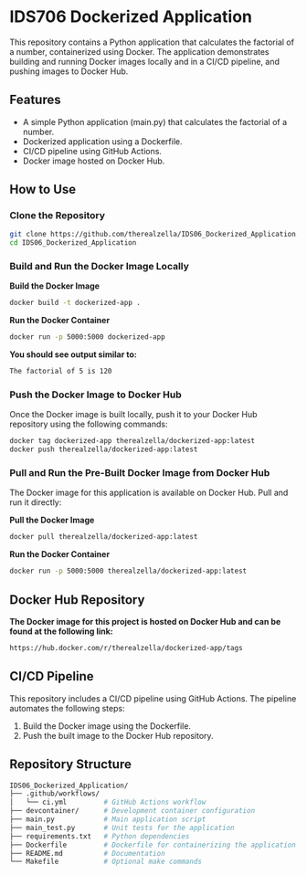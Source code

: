 # IDS706 Dockerized Application #

This repository contains a Python application that calculates the factorial of a number, containerized using Docker. The application demonstrates building and running Docker images locally and in a CI/CD pipeline, and pushing images to Docker Hub.

## Features ##

* A simple Python application (main.py) that calculates the factorial of a number.
* Dockerized application using a Dockerfile.
* CI/CD pipeline using GitHub Actions.
* Docker image hosted on Docker Hub.

## How to Use ##

### Clone the Repository ###
```bash
git clone https://github.com/therealzella/IDS06_Dockerized_Application.git
cd IDS06_Dockerized_Application
```

### Build and Run the Docker Image Locally ###
**Build the Docker Image**
```bash
docker build -t dockerized-app .
```
**Run the Docker Container**
```bash
docker run -p 5000:5000 dockerized-app
```
**You should see output similar to:**
```bash
The factorial of 5 is 120
```

### Push the Docker Image to Docker Hub ###
Once the Docker image is built locally, push it to your Docker Hub repository using the following commands:
```bash
docker tag dockerized-app therealzella/dockerized-app:latest
docker push therealzella/dockerized-app:latest
```
### Pull and Run the Pre-Built Docker Image from Docker Hub ###
The Docker image for this application is available on Docker Hub. Pull and run it directly:

**Pull the Docker Image**
```bash
docker pull therealzella/dockerized-app:latest
```
**Run the Docker Container**
```bash
docker run -p 5000:5000 therealzella/dockerized-app:latest
```
## Docker Hub Repository ##

**The Docker image for this project is hosted on Docker Hub and can be found at the following link:**
```bash
https://hub.docker.com/r/therealzella/dockerized-app/tags
```

## CI/CD Pipeline ##

This repository includes a CI/CD pipeline using GitHub Actions. The pipeline automates the following steps:

1. Build the Docker image using the Dockerfile.
2. Push the built image to the Docker Hub repository.

## Repository Structure ##
```bash
IDS06_Dockerized_Application/
├── .github/workflows/
│   └── ci.yml         # GitHub Actions workflow
├── devcontainer/      # Development container configuration
├── main.py            # Main application script
├── main_test.py       # Unit tests for the application
├── requirements.txt   # Python dependencies
├── Dockerfile         # Dockerfile for containerizing the application
├── README.md          # Documentation
└── Makefile           # Optional make commands
```
